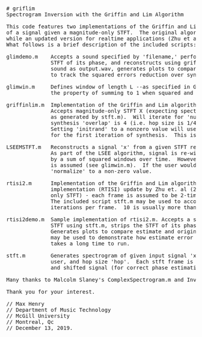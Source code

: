 <pre># griflim
Spectrogram Inversion with the Griffin and Lim Algorithm

This code features two implementations of the Griffin and Lim algorithm for reconstruction
of a signal given a magnitude-only STFT.  The original algorithm is implemented in griffinlim.m,
while an updated version for realtime applications (Zhu et al 2007) is implemented in rtisi2.m.
What follows is a brief description of the included scripts:

glimdemo.m    Accepts a sound specified by 'filename,' performs an STFT using stft.m, strips the 
              STFT of its phase, and reconstructs using griffinlim.m. Plays and saves resulting 
              sound as output.wav, generates plots to compare analysis and original signal, and 
              to track the squared errors reduction over synthesis iterations.

glimwin.m     Defines window of length L --as specified in Griffin and Lim (1984)--  that has 
              the property of summing to 1 when squared and overlap-added at a rate of OL.

griffinlim.m  Implementation of the Griffin and Lim algorithm (1984) for phase reconstruction. 
              Accepts magnitude-only STFT X (expecting spectral frames that are 2x's zero-padded, 
              as generated by stft.m).  Will iterate for 'numIters' iterations.  Suggested/default 
              synthesis 'overlap' is 4 (i.e. hop size is 1/4th of the expected window size).  
              Setting 'initrand' to a nonzero value will use random phase (rather than 0 phase) 
              for the first iteration of synthesis.  This is off by default.

LSEEMSTFT.m   Reconstructs a signal 'x' from a given STFT representation 'X' and hop size 'hop'. 
              As part of the LSEE algorithm, signal is re-windowed in synthesis then normalized 
              by a sum of squared windows over time.  However, the use of a self-normalizing window 
              is assumed (see glimwin.m).  If the user would like to provide their own window, set 
              'normalize' to a non-zero value.

rtisi2.m      Implementation of the Griffin and Lim algorithm for phase reconstruction with Real-Time 
              implementation (RTISI) update by Zhu et. al (2007). 'X' = input spectrogram (magnitude 
              only STFT) - each frame is assumed to be 2-times buffered (zero padded) and centered.  
              The included script stft.m may be used to accomplish this. 'numIts' = number of synthesis 
              iterations per frame.  10 is usually more than sufficient.

rtisi2demo.m  Sample implementation of rtisi2.m. Accepts a sound specified by 'filename,' performs an
              STFT using stft.m, strips the STFT of its phase, and reconstructs using rtisi2.m.  
              Generates plots to compare estimate and original signal.  The second half of this script 
              may be used to demonstrate how estimate error reduces with iterations.  Be careful, as it
              takes a long time to run.

stft.m        Generates spectrogram of given input signal 'x', using window length 'window' defined by 
              user, and hop size 'hop'.  Each stft frame is generated from a windowed, 2x's zero-padded, 
              and shifted signal (for correct phase estimation).

Many thanks to Malcolm Slaney's ComplexSpectrogram.m and InvertSpectrogram.m

Thank you for your interest.

// Max Henry
// Department of Music Technology
// McGill University
// Montreal, Qc
// December 13, 2019.
</pre>
